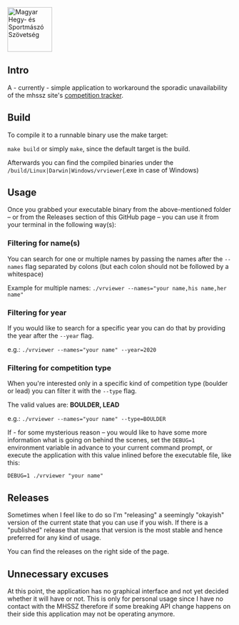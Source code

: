 <a href="https://mhssz.hu/"><img src="https://mhssz.hu/wp-content/uploads/2015/07/logo.png" alt="Magyar Hegy- és Sportmászó Szövetség" width="100" height="100"></a> 

## Intro
A - currently - simple application to workaround the sporadic unavailability of the mhssz site's 
<a href="https://vr.mhssz.hu/">competition tracker</a>.

## Build
To compile it to a runnable binary use the make target:

```make build``` or simply  ```make```, since the default target is the build.

Afterwards you can find the compiled binaries under the `/build/Linux|Darwin|Windows/vrviewer`(.exe in case of Windows)

## Usage

Once you grabbed your executable binary from the above-mentioned folder – or from the Releases section of this GitHub 
page – you can use it from your terminal in the following way(s):

### Filtering for name(s)
You can search for one or multiple names by passing the names after the `--names` flag separated by colons (but each 
colon should not be followed by a whitespace)

Example for multiple names: ```./vrviewer --names="your name,his name,her name"```

### Filtering for year
If you would like to search for a specific year you can do that by providing the year after the `--year` flag.

e.g.: ```./vrviewer --names="your name" --year=2020```

### Filtering for competition type
When you're interested only in a specific kind of competition type (boulder or lead) you can filter it with the `--type` 
flag.

The valid values are: **BOULDER, LEAD**

e.g.: `./vrviewer --names="your name" --type=BOULDER`

If - for some mysterious reason – you would like to have some more information what is going on behind the scenes, set the 
```DEBUG=1``` environment variable in advance to your current command prompt, or execute the application with this 
value inlined before the executable file, like this:

```DEBUG=1 ./vrviewer "your name"```

## Releases
Sometimes when I feel like to do so I'm "releasing" a seemingly "okayish" version of the current state that you can use 
if you wish. If there is a "published" release that means that version is the most stable and hence preferred for any
kind of usage.

You can find the releases on the right side of the page.

## Unnecessary excuses
At this point, the application has no graphical interface and not yet decided whether it will have or not.
This is only for personal usage since I have no contact with the MHSSZ therefore if some breaking API change happens on 
their side this application may not be operating anymore.

